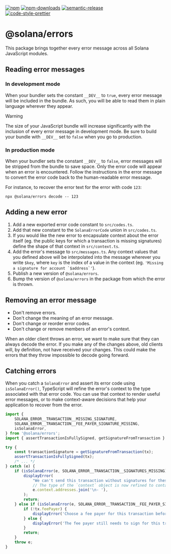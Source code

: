 [![npm][npm-image]][npm-url]
[![npm-downloads][npm-downloads-image]][npm-url]
[![semantic-release][semantic-release-image]][semantic-release-url]
<br />
[![code-style-prettier][code-style-prettier-image]][code-style-prettier-url]

[code-style-prettier-image]: https://img.shields.io/badge/code_style-prettier-ff69b4.svg?style=flat-square
[code-style-prettier-url]: https://github.com/prettier/prettier
[npm-downloads-image]: https://img.shields.io/npm/dm/@solana/errors/rc.svg?style=flat
[npm-image]: https://img.shields.io/npm/v/@solana/errors/rc.svg?style=flat
[npm-url]: https://www.npmjs.com/package/@solana/errors/v/rc
[semantic-release-image]: https://img.shields.io/badge/%20%20%F0%9F%93%A6%F0%9F%9A%80-semantic--release-e10079.svg
[semantic-release-url]: https://github.com/semantic-release/semantic-release

# @solana/errors

This package brings together every error message across all Solana JavaScript modules.

## Reading error messages

### In development mode

When your bundler sets the constant `__DEV__` to `true`, every error message will be included in the bundle. As such, you will be able to read them in plain language wherever they appear.

> [!WARNING]
> The size of your JavaScript bundle will increase significantly with the inclusion of every error message in development mode. Be sure to build your bundle with `__DEV__` set to `false` when you go to production.

### In production mode

When your bundler sets the constant `__DEV__` to `false`, error messages will be stripped from the bundle to save space. Only the error code will appear when an error is encountered. Follow the instructions in the error message to convert the error code back to the human-readable error message.

For instance, to recover the error text for the error with code `123`:

```shell
npx @solana/errors decode -- 123
```

## Adding a new error

1. Add a new exported error code constant to `src/codes.ts`.
2. Add that new constant to the `SolanaErrorCode` union in `src/codes.ts`.
3. If you would like the new error to encapsulate context about the error itself (eg. the public keys for which a transaction is missing signatures) define the shape of that context in `src/context.ts`.
4. Add the error's message to `src/messages.ts`. Any context values that you defined above will be interpolated into the message wherever you write `$key`, where `key` is the index of a value in the context (eg. ``'Missing a signature for account `$address`'``).
5. Publish a new version of `@solana/errors`.
6. Bump the version of `@solana/errors` in the package from which the error is thrown.

## Removing an error message

-   Don't remove errors.
-   Don't change the meaning of an error message.
-   Don't change or reorder error codes.
-   Don't change or remove members of an error's context.

When an older client throws an error, we want to make sure that they can always decode the error. If you make any of the changes above, old clients will, by definition, not have received your changes. This could make the errors that they throw impossible to decode going forward.

## Catching errors

When you catch a `SolanaError` and assert its error code using `isSolanaError()`, TypeScript will refine the error's context to the type associated with that error code. You can use that context to render useful error messages, or to make context-aware decisions that help your application to recover from the error.

```ts
import {
    SOLANA_ERROR__TRANSACTION__MISSING_SIGNATURE,
    SOLANA_ERROR__TRANSACTION__FEE_PAYER_SIGNATURE_MISSING,
    isSolanaError,
} from '@solana/errors';
import { assertTransactionIsFullySigned, getSignatureFromTransaction } from '@solana/transactions';

try {
    const transactionSignature = getSignatureFromTransaction(tx);
    assertTransactionIsFullySigned(tx);
    /* ... */
} catch (e) {
    if (isSolanaError(e, SOLANA_ERROR__TRANSACTION__SIGNATURES_MISSING)) {
        displayError(
            "We can't send this transaction without signatures for these addresses:\n- %s",
            // The type of the `context` object is now refined to contain `addresses`.
            e.context.addresses.join('\n- '),
        );
        return;
    } else if (isSolanaError(e, SOLANA_ERROR__TRANSACTION__FEE_PAYER_SIGNATURE_MISSING)) {
        if (!tx.feePayer) {
            displayError('Choose a fee payer for this transaction before sending it');
        } else {
            displayError('The fee payer still needs to sign for this transaction');
        }
        return;
    }
    throw e;
}
```
